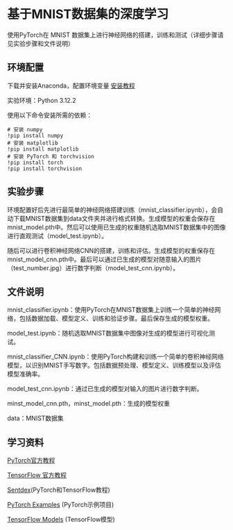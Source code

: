 # 基于MNIST数据集的深度学习

使用PyTorch在 MNIST 数据集上进行神经网络的搭建，训练和测试（详细步骤请见实验步骤和文件说明）

## 环境配置

下载并安装Anaconda，配置环境变量  [安装教程](https://blog.csdn.net/qq_45281589/article/details/134597810)

实验环境：Python 3.12.2

使用以下命令安装所需的依赖：

```
# 安装 numpy
!pip install numpy
# 安装 matplotlib
!pip install matplotlib
# 安装 PyTorch 和 torchvision
!pip install torch 
!pip install torchvision
```

## 实验步骤

环境配置好后先进行最简单的神经网络搭建训练（mnist_classifier.ipynb），会自动下载MNIST数据集到data文件夹并进行格式转换。生成模型的权重会保存在mnist_model.pth中。然后可以使用已生成的权重随机选取MNIST数据集中的图像进行直观测试（model_test.ipynb）。

随后可以进行卷积神经网络CNN的搭建，训练和评估。生成模型的权重保存在mnist_model_cnn.pth中。最后可以通过已生成的模型对随意输入的图片（test_number.jpg）进行数字判断（model_test_cnn.ipynb）。

## 文件说明

mnist_classifier.ipynb：使用PyTorch在MNIST数据集上训练一个简单的神经网络，包括数据加载、模型定义、训练和验证步骤。最后保存生成的模型权重。

model_test.ipynb：随机选取MNIST数据集中图像对生成的模型进行可视化测试。

mnist_classifier_CNN.ipynb：使用PyTorch构建和训练一个简单的卷积神经网络模型，以识别MNIST手写数字。包括数据预处理、模型定义、训练模型以及评估模型准确率。

model_test_cnn.ipynb：通过已生成的模型对输入的图片进行数字判断。

minst_model_cnn.pth，minst_model.pth：生成的模型权重

data：MNIST数据集

## 学习资料

[PyTorch官方教程](https://pytorch.org/tutorials/)

[TensorFlow 官方教程](https://www.tensorflow.org/tutorials)

[Sentdex](https://www.youtube.com/user/sentdex)(PyTorch和TensorFlow教程)

[PyTorch Examples](https://github.com/pytorch/examples) (PyTorch示例项目)

[TensorFlow Models](https://github.com/tensorflow/models) (TensorFlow模型)
